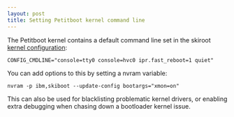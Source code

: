 ```yaml
---
layout: post
title: Setting Petitboot kernel command line
---
```


The Petitboot kernel contains a default command line set in the skiroot [kernel configuration](https://github.com/open-power/op-build/blob/v2.2/openpower/configs/linux/skiroot_defconfig#L44):

```
CONFIG_CMDLINE="console=tty0 console=hvc0 ipr.fast_reboot=1 quiet"
```

You can add options to this by setting a nvram variable:

```
nvram -p ibm,skiboot --update-config bootargs="xmon=on"
```

This can also be used for blacklisting problematic kernel drivers, or enabling
extra debugging when chasing down a bootloader kernel issue.
